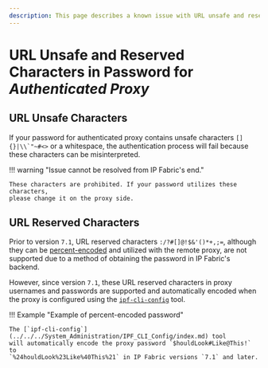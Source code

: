 ```yaml
---
description: This page describes a known issue with URL unsafe and reserved characters in authenticated proxy password for IP Fabric.
---
```


# URL **Unsafe** and **Reserved** Characters in Password for **_Authenticated Proxy_**

## URL Unsafe Characters

If your password for authenticated proxy contains unsafe characters ``[]{}|\\`"~#<>`` or
a whitespace, the authentication process will fail because these characters can be misinterpreted.

!!! warning "Issue cannot be resolved from IP Fabric's end."

    These characters are prohibited. If your password utilizes these characters,
    please change it on the proxy side.

## URL Reserved Characters

Prior to version `7.1`, URL reserved characters `:/?#[]@!$&'()*+,;=`, although
they can be [percent-encoded](https://en.wikipedia.org/wiki/Percent-encoding)
and utilized with the remote proxy, are not supported due to a method of obtaining the
password in IP Fabric's backend.

However, since version `7.1`, these URL reserved characters in proxy usernames and passwords
are supported and automatically encoded when the proxy is configured using the
[`ipf-cli-config`](../../../System_Administration/IPF_CLI_Config/index.md) tool.

!!! Example "Example of percent-encoded password"

    The [`ipf-cli-config`](../../../System_Administration/IPF_CLI_Config/index.md) tool
    will automatically encode the proxy password `$houldLook#Like@This!` to
    `%24houldLook%23Like%40This%21` in IP Fabric versions `7.1` and later.
